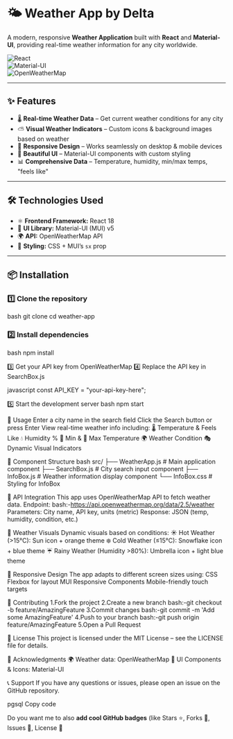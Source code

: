 # 🌤️ Weather App by Delta

A modern, responsive **Weather Application** built with **React** and **Material-UI**, providing real-time weather information for any city worldwide.  

![React](https://img.shields.io/badge/React-18.2.0-blue)  
![Material-UI](https://img.shields.io/badge/Material--UI-5.14.0-007FFF)  
![OpenWeatherMap](https://img.shields.io/badge/OpenWeatherMap-API-orange)

---

## ✨ Features
- 🌡 **Real-time Weather Data** – Get current weather conditions for any city  
- ⛅ **Visual Weather Indicators** – Custom icons & background images based on weather  
- 📱 **Responsive Design** – Works seamlessly on desktop & mobile devices  
- 🎨 **Beautiful UI** – Material-UI components with custom styling  
- 📊 **Comprehensive Data** – Temperature, humidity, min/max temps, "feels like"  

---

## 🛠️ Technologies Used
- ⚛️ **Frontend Framework:** React 18  
- 🎨 **UI Library:** Material-UI (MUI) v5  
- 🌍 **API:** OpenWeatherMap API  
- 💅 **Styling:** CSS + MUI’s `sx` prop  

---

## 📦 Installation

### 1️⃣ Clone the repository
bash
git clone <your-repo-url>
cd weather-app

### 2️⃣ Install dependencies
bash
npm install

3️⃣ Get your API key from OpenWeatherMap
4️⃣ Replace the API key in SearchBox.js

javascript
const API_KEY = "your-api-key-here";

5️⃣ Start the development server
bash
npm start

🚀 Usage
Enter a city name in the search field
Click the Search button or press Enter
View real-time weather info including:
🌡 Temperature & Feels Like
💧 Humidity %
🔻 Min & 🔺 Max Temperature
🌍 Weather Condition
🎭 Dynamic Visual Indicators

🎨 Component Structure
bash
src/
├── WeatherApp.js       # Main application component
├── SearchBox.js        # City search input component
├── InfoBox.js          # Weather information display component
└── InfoBox.css         # Styling for InfoBox


🔧 API Integration
This app uses OpenWeatherMap API to fetch weather data.
Endpoint:
bash:-https://api.openweathermap.org/data/2.5/weather
Parameters: City name, API key, units (metric)
Response: JSON (temp, humidity, condition, etc.)

🌈 Weather Visuals
Dynamic visuals based on conditions:
☀️ Hot Weather (>15°C): Sun icon + orange theme
❄️ Cold Weather (≤15°C): Snowflake icon + blue theme
☔ Rainy Weather (Humidity >80%): Umbrella icon + light blue theme

📱 Responsive Design
The app adapts to different screen sizes using:
CSS Flexbox for layout
MUI Responsive Components
Mobile-friendly touch targets

🤝 Contributing
1.Fork the project
2.Create a new branch
    bash:-git checkout -b feature/AmazingFeature
3.Commit changes
   bash:-git commit -m 'Add some AmazingFeature'
4.Push to your branch
   bash:-git push origin feature/AmazingFeature
5.Open a Pull Request

📄 License
This project is licensed under the MIT License – see the LICENSE file for details.

🙏 Acknowledgments
🌍 Weather data: OpenWeatherMap
🎨 UI Components & Icons: Material-UI

📞 Support
If you have any questions or issues, please open an issue on the GitHub repository.

pgsql
Copy code

Do you want me to also **add cool GitHub badges** (like Stars ⭐, Forks 🍴, Issues 🚩, License 📜
